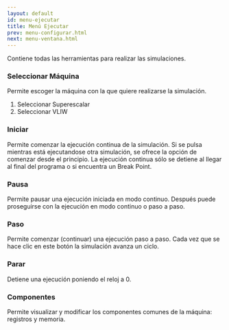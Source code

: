 ```yaml
---
layout: default
id: menu-ejecutar
title: Menú Ejecutar
prev: menu-configurar.html
next: menu-ventana.html
---
```


Contiene todas las herramientas para realizar las simulaciones.


### Seleccionar Máquina

Permite escoger la máquina con la que quiere realizarse la simulación.

1. Seleccionar Superescalar
2. Seleccionar VLIW


### Iniciar

Permite comenzar la ejecución continua de la simulación. Si se pulsa mientras está ejecutandose otra simulación, se ofrece la opción de comenzar desde el principio. La ejecución continua sólo se detiene al llegar al final del programa o si encuentra un Break Point.


### Pausa

Permite pausar una ejecución iniciada en modo continuo. Después puede proseguirse con la ejecución en modo continuo o paso a paso.


### Paso

Permite comenzar (continuar) una ejecución paso a paso. Cada vez que se hace clic en este botón la simulación avanza un ciclo.


### Parar

Detiene una ejecución poniendo el reloj a 0.


### Componentes

Permite visualizar y modificar los componentes comunes de la máquina: registros y memoria.